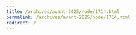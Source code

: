 ```yaml
---
title: /archives/avant-2025/node/1714.html
permalink: /archives/avant-2025/node/1714.html
redirect: /
---
```

